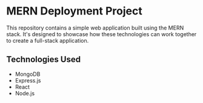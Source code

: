 # MERN Deployment Project
This repository contains a simple web application built using the MERN stack. It's designed to showcase how these technologies can work together to create a full-stack application.

## Technologies Used
- MongoDB
- Express.js
- React
- Node.js

